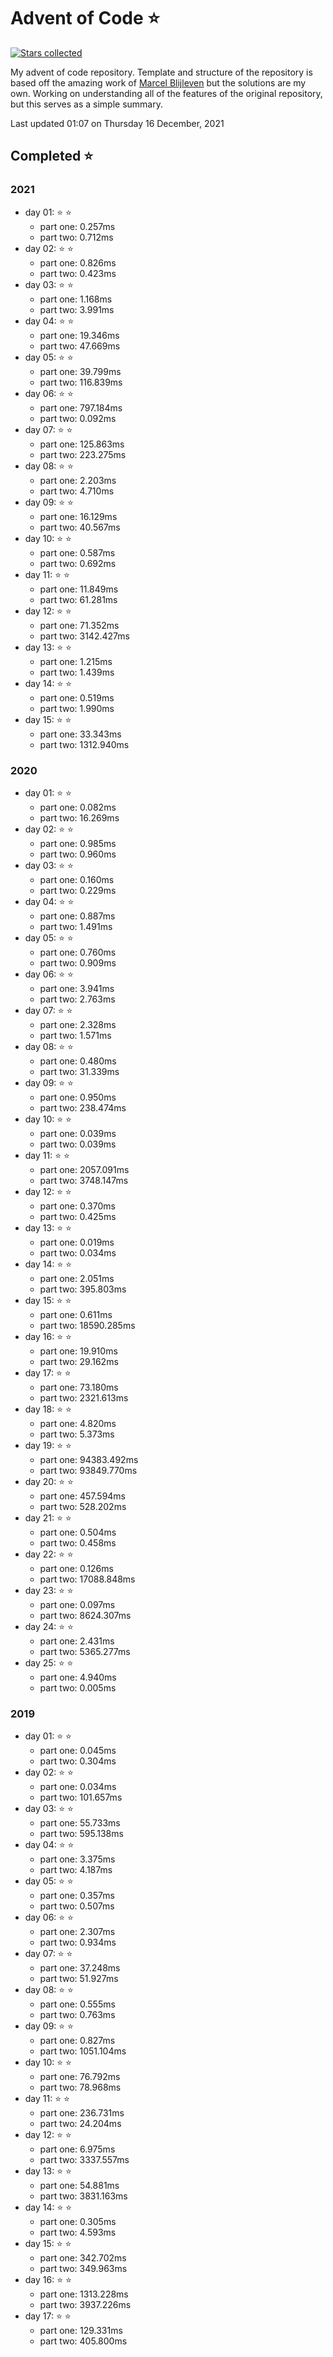 # Advent of Code ⭐️
[![Stars collected](https://shields.io/static/v1?label=stars%20collected&message=114&color=yellow)]()
<!--[![codecov](https://codecov.io/gh/marcelblijleven/adventofcode/branch/master/graph/badge.svg?token=jZ2TgfyltM)](https://codecov.io/gh/marcelblijleven/adventofcode)
[![tests](https://github.com/marcelblijleven/adventofcode/actions/workflows/tests.yaml/badge.svg)](https://github.com/marcelblijleven/adventofcode)
[![version](https://img.shields.io/github/v/release/marcelblijleven/adventofcode.svg)](https://github.com/marcelblijleven/adventofcode/releases)
-->
My advent of code repository. Template and structure of the repository is based off the amazing work of [Marcel Blijleven](https://github.com/marcelblijleven) but the solutions are my own. Working on understanding all of the features of the original repository, but this serves as a simple summary. 

<!-- Last updated -->
Last updated 01:07 on Thursday 16 December, 2021
<!-- End last updated -->

<!-- start completed section -->
## Completed ⭐️

### 2021

- day 01: ⭐️ ⭐️
  - part one: 0.257ms
  - part two: 0.712ms
- day 02: ⭐️ ⭐️
  - part one: 0.826ms
  - part two: 0.423ms
- day 03: ⭐️ ⭐️
  - part one: 1.168ms
  - part two: 3.991ms
- day 04: ⭐️ ⭐️
  - part one: 19.346ms
  - part two: 47.669ms
- day 05: ⭐️ ⭐️
  - part one: 39.799ms
  - part two: 116.839ms
- day 06: ⭐️ ⭐️
  - part one: 797.184ms
  - part two: 0.092ms
- day 07: ⭐️ ⭐️
  - part one: 125.863ms
  - part two: 223.275ms
- day 08: ⭐️ ⭐️
  - part one: 2.203ms
  - part two: 4.710ms
- day 09: ⭐️ ⭐️
  - part one: 16.129ms
  - part two: 40.567ms
- day 10: ⭐️ ⭐️
  - part one: 0.587ms
  - part two: 0.692ms
- day 11: ⭐️ ⭐️
  - part one: 11.849ms
  - part two: 61.281ms
- day 12: ⭐️ ⭐️
  - part one: 71.352ms
  - part two: 3142.427ms
- day 13: ⭐️ ⭐️
  - part one: 1.215ms
  - part two: 1.439ms
- day 14: ⭐️ ⭐️
  - part one: 0.519ms
  - part two: 1.990ms
- day 15: ⭐️ ⭐️
  - part one: 33.343ms
  - part two: 1312.940ms

### 2020

- day 01: ⭐️ ⭐️
  - part one: 0.082ms
  - part two: 16.269ms
- day 02: ⭐️ ⭐️
  - part one: 0.985ms
  - part two: 0.960ms
- day 03: ⭐️ ⭐️
  - part one: 0.160ms
  - part two: 0.229ms
- day 04: ⭐️ ⭐️
  - part one: 0.887ms
  - part two: 1.491ms
- day 05: ⭐️ ⭐️
  - part one: 0.760ms
  - part two: 0.909ms
- day 06: ⭐️ ⭐️
  - part one: 3.941ms
  - part two: 2.763ms
- day 07: ⭐️ ⭐️
  - part one: 2.328ms
  - part two: 1.571ms
- day 08: ⭐️ ⭐️
  - part one: 0.480ms
  - part two: 31.339ms
- day 09: ⭐️ ⭐️
  - part one: 0.950ms
  - part two: 238.474ms
- day 10: ⭐️ ⭐️
  - part one: 0.039ms
  - part two: 0.039ms
- day 11: ⭐️ ⭐️
  - part one: 2057.091ms
  - part two: 3748.147ms
- day 12: ⭐️ ⭐️
  - part one: 0.370ms
  - part two: 0.425ms
- day 13: ⭐️ ⭐️
  - part one: 0.019ms
  - part two: 0.034ms
- day 14: ⭐️ ⭐️
  - part one: 2.051ms
  - part two: 395.803ms
- day 15: ⭐️ ⭐️
  - part one: 0.611ms
  - part two: 18590.285ms
- day 16: ⭐️ ⭐️
  - part one: 19.910ms
  - part two: 29.162ms
- day 17: ⭐️ ⭐️
  - part one: 73.180ms
  - part two: 2321.613ms
- day 18: ⭐️ ⭐️
  - part one: 4.820ms
  - part two: 5.373ms
- day 19: ⭐️ ⭐️
  - part one: 94383.492ms
  - part two: 93849.770ms
- day 20: ⭐️ ⭐️
  - part one: 457.594ms
  - part two: 528.202ms
- day 21: ⭐️ ⭐️
  - part one: 0.504ms
  - part two: 0.458ms
- day 22: ⭐️ ⭐️
  - part one: 0.126ms
  - part two: 17088.848ms
- day 23: ⭐️ ⭐️
  - part one: 0.097ms
  - part two: 8624.307ms
- day 24: ⭐️ ⭐️
  - part one: 2.431ms
  - part two: 5365.277ms
- day 25: ⭐️ ⭐️
  - part one: 4.940ms
  - part two: 0.005ms

### 2019

- day 01: ⭐️ ⭐️
  - part one: 0.045ms
  - part two: 0.304ms
- day 02: ⭐️ ⭐️
  - part one: 0.034ms
  - part two: 101.657ms
- day 03: ⭐️ ⭐️
  - part one: 55.733ms
  - part two: 595.138ms
- day 04: ⭐️ ⭐️
  - part one: 3.375ms
  - part two: 4.187ms
- day 05: ⭐️ ⭐️
  - part one: 0.357ms
  - part two: 0.507ms
- day 06: ⭐️ ⭐️
  - part one: 2.307ms
  - part two: 0.934ms
- day 07: ⭐️ ⭐️
  - part one: 37.248ms
  - part two: 51.927ms
- day 08: ⭐️ ⭐️
  - part one: 0.555ms
  - part two: 0.763ms
- day 09: ⭐️ ⭐️
  - part one: 0.827ms
  - part two: 1051.104ms
- day 10: ⭐️ ⭐️
  - part one: 76.792ms
  - part two: 78.968ms
- day 11: ⭐️ ⭐️
  - part one: 236.731ms
  - part two: 24.204ms
- day 12: ⭐️ ⭐️
  - part one: 6.975ms
  - part two: 3337.557ms
- day 13: ⭐️ ⭐️
  - part one: 54.881ms
  - part two: 3831.163ms
- day 14: ⭐️ ⭐️
  - part one: 0.305ms
  - part two: 4.593ms
- day 15: ⭐️ ⭐️
  - part one: 342.702ms
  - part two: 349.963ms
- day 16: ⭐️ ⭐️
  - part one: 1313.228ms
  - part two: 3937.226ms
- day 17: ⭐️ ⭐️
  - part one: 129.331ms
  - part two: 405.800ms

<!-- end completed section -->
